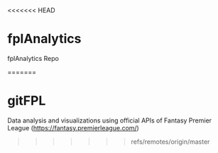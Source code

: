 <<<<<<< HEAD
# fplAnalytics
fplAnalytics Repo

=======
# gitFPL
Data analysis and visualizations using official APIs of Fantasy Premier League (https://fantasy.premierleague.com/)
>>>>>>> refs/remotes/origin/master
